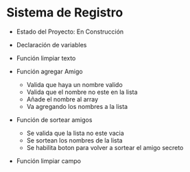<h1> Sistema de Registro</h1>

- Estado del Proyecto: En Construcción 

- Declaración de variables 

- Función limpiar texto

- Función agregar Amigo
  - Valida que haya un nombre valido
  - Valida que el nombre no este en la lista
  - Añade el nombre al array
  - Va agregando los nombres a la lista

- Función de sortear amigos
  - Se valida que la lista no este vacia
  - Se sortean los nombres de la lista
  - Se habilita boton para volver a sortear el amigo secreto
- Función limpiar campo




